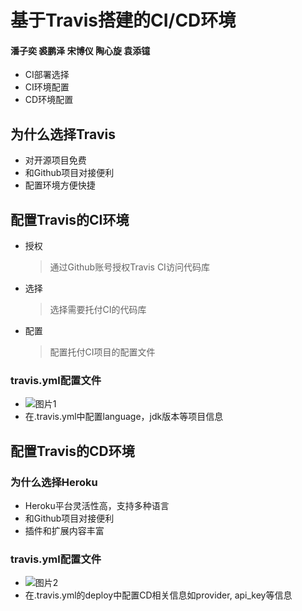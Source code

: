 # 基于Travis搭建的CI/CD环境
#### 潘子奕 裘鹏泽 宋博仪 陶心旋 袁添镱
* CI部署选择
* CI环境配置
* CD环境配置
## 为什么选择Travis
* 对开源项目免费
* 和Github项目对接便利
* 配置环境方便快捷
## 配置Travis的CI环境
* 授权
  > 通过Github账号授权Travis CI访问代码库
* 选择
  > 选择需要托付CI的代码库
* 配置
  > 配置托付CI项目的配置文件
### travis.yml配置文件
  * ![图片1](http://m.qpic.cn/psb?/V12LxBG70sO6H3/.H8f8gxwOM1LJ4wIOQQ5d1rBWungzAB*KB8NI.WEmqk!/b/dDABAAAAAAAA&bo=TwJTAQAAAAADBz0!&rf=viewer_4)
  * 在.travis.yml中配置language，jdk版本等项目信息
## 配置Travis的CD环境
### 为什么选择Heroku
* Heroku平台灵活性高，支持多种语言
* 和Github项目对接便利
* 插件和扩展内容丰富
### travis.yml配置文件
  * ![图片2](http://m.qpic.cn/psb?/V12LxBG70sO6H3/ErOjGVfwx3Rnse2Pq2rpmcoYE7bUuj5jrMvMvs0oM2M!/b/dDABAAAAAAAA&bo=UgJVAQAAAAADFzY!&rf=viewer_4)
  * 在.travis.yml的deploy中配置CD相关信息如provider, api_key等信息
